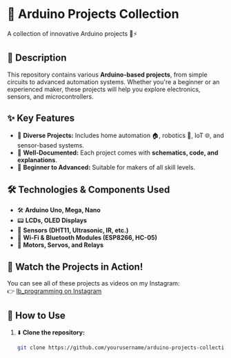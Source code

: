 # 🔌 Arduino Projects Collection  
A collection of innovative Arduino projects 🤖⚡  

## 📌 Description  
This repository contains various **Arduino-based projects**, from simple circuits to advanced automation systems. Whether you're a beginner or an experienced maker, these projects will help you explore electronics, sensors, and microcontrollers.  

## ✨ Key Features  

- 🔋 **Diverse Projects:** Includes home automation 🏠, robotics 🤖, IoT 🌐, and sensor-based systems.  
- 📖 **Well-Documented:** Each project comes with **schematics, code, and explanations**.  
- 🔧 **Beginner to Advanced:** Suitable for makers of all skill levels.  

## 🛠️ Technologies & Components Used  

- 🛠️ **Arduino Uno, Mega, Nano**  
- 📟 **LCDs, OLED Displays**  
- 🔌 **Sensors (DHT11, Ultrasonic, IR, etc.)**  
- 📶 **Wi-Fi & Bluetooth Modules (ESP8266, HC-05)**  
- 🔋 **Motors, Servos, and Relays**  

## 🎥 Watch the Projects in Action!  

You can see all of these projects as videos on my Instagram:  
👉 [lb_programming on Instagram](https://www.instagram.com/lb_programming?utm_source=ig_web_button_share_sheet&igsh=ZDNlZDc0MzIxNw==)  

## 🚀 How to Use  

1. ⬇️ **Clone the repository:**  
   ```sh
   git clone https://github.com/yourusername/arduino-projects-collection.git
